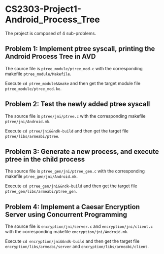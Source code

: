 # CS2303-Project1-Android_Process_Tree

The project is composed of 4 sub-problems.

## Problem 1: Implement ptree syscall, printing the Android Process Tree in AVD

The source file is `ptree_module/ptree_mod.c` with the corresponding makefile `ptree_module/Makefile`.

Execute `cd ptree_module&&make` and then get the target module file `ptree_module/ptree_mod.ko`.

## Problem 2: Test the newly added ptree syscall

The source file is `ptree/jni/ptree.c` with the corresponding makefile `ptree/jni/Android.mk`.

Execute `cd ptree/jni&&ndk-build` and then get the target file `ptree/libs/armeabi/ptree`.

## Problem 3: Generate a new process, and execute ptree in the child process

The source file is `ptree_gen/jni/ptree_gen.c` with the corresponding makefile `ptree_gen/jni/Android.mk`.

Execute `cd ptree_gen/jni&&ndk-build` and then get the target file `ptree_gen/libs/armeabi/ptree_gen`.

## Problem 4: Implement a Caesar Encryption Server using Concurrent Programming

The source file is `encryption/jni/server.c` and `encryption/jni/client.c` with the corresponding makefile `encryption/jni/Android.mk`.

Execute `cd encryption/jni&&ndk-build` and then get the target file `encryption/libs/armeabi/server` and `encryption/libs/armeabi/client`.
